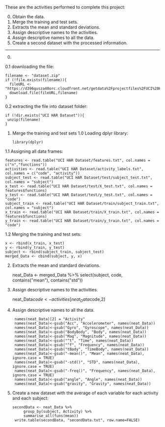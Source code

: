 These are the activities performed to complete this project:

0. Obtain the data.
1. Merge the training and test sets.
2. Extracts the mean and standard deviations.
3. Assign descriptive names to the activities.
4. Assign descriptive names to all the data.
5. Create a second dataset with the processed information.

------------------------

0. 
0.1 downloading the file:

    filename <- "dataset.zip"
    if (!file.exists(filename)){
      fileURL <- "https://d396qusza40orc.cloudfront.net/getdata%2Fprojectfiles%2FUCI%20HAR%20Dataset.zip"
      download.file(fileURL,filename)
    }

0.2 extracting the file into dataset folder:

    if (!dir.exists("UCI HAR Dataset")){
     unzip(filename)
    }

1. Merge the training and test sets
1.0 Loading dplyr library:

       library(dplyr)

1.1 Assigning all data frames:

    features <- read.table("UCI HAR Dataset/features.txt", col.names = c("n","functions"))
    activities <- read.table("UCI HAR Dataset/activity_labels.txt", col.names = c("code", "activity"))
    subject_test <- read.table("UCI HAR Dataset/test/subject_test.txt", col.names = "subject")
    x_test <- read.table("UCI HAR Dataset/test/X_test.txt", col.names = features$functions)
    y_test <- read.table("UCI HAR Dataset/test/y_test.txt", col.names = "code")
    subject_train <- read.table("UCI HAR Dataset/train/subject_train.txt", col.names = "subject")
    x_train <- read.table("UCI HAR Dataset/train/X_train.txt", col.names = features$functions)
    y_train <- read.table("UCI HAR Dataset/train/y_train.txt", col.names = "code")

1.2 Merging the training and test sets:

    x <- rbind(x_train, x_test)
    y <- rbind(y_train, y_test)
    subject <- rbind(subject_train, subject_test)
    merged_Data <- cbind(subject, y, x)

2. Extracts the mean and standard deviations.

    neat_Data <- merged_Data %>% select(subject, code, contains("mean"), contains("std"))

3. Assign descriptive names to the activities.
 

    neat_Data$code <- activities[neat_Data$code,2]

4. Assign descriptive names to all the data.

        names(neat_Data)[2] = "Activity"
        names(neat_Data)<-gsub("Acc", "Accelerometer", names(neat_Data))
        names(neat_Data)<-gsub("Gyro", "Gyroscope", names(neat_Data))
        names(neat_Data)<-gsub("BodyBody", "Body", names(neat_Data))
        names(neat_Data)<-gsub("Mag", "Magnitude", names(neat_Data))
        names(neat_Data)<-gsub("^t", "Time", names(neat_Data))
        names(neat_Data)<-gsub("^f", "Frequency", names(neat_Data))
        names(neat_Data)<-gsub("tBody", "TimeBody", names(neat_Data))
        names(neat_Data)<-gsub("-mean()", "Mean", names(neat_Data), ignore.case = TRUE)
        names(neat_Data)<-gsub("-std()", "STD", names(neat_Data), ignore.case = TRUE)
        names(neat_Data)<-gsub("-freq()", "Frequency", names(neat_Data), ignore.case = TRUE)
        names(neat_Data)<-gsub("angle", "Angle", names(neat_Data))
        names(neat_Data)<-gsub("gravity", "Gravity", names(neat_Data))

5. Create a new dataset with the average of each variable for each activity and each subject:

       secondData <- neat_Data %>%
            group_by(subject, Activity) %>%
            summarise_all(funs(mean))
        write.table(secondData, "secondData.txt", row.name=FALSE)


